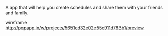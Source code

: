 A app that will help you create schedules and share them with your friends and family.


wireframe
http://popapp.in/w/projects/5651ed32e02e55c911d783b1/preview
